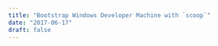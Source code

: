 ```yaml
---
title: "Bootstrap Windows Developer Machine with `scoop`"
date: "2017-06-17"
draft: false
---
```

